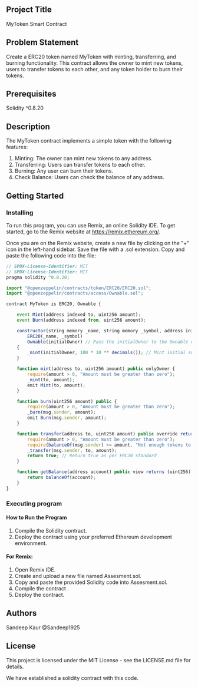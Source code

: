 ## Project Title  
MyToken Smart Contract

## Problem Statement
Create a ERC20 token named MyToken with minting, transferring, and burning functionality. This contract allows the owner to mint new tokens, users to transfer tokens to each other, and any token holder to burn their tokens.

## Prerequisites
Solidity ^0.8.20


## Description  
The MyToken contract implements a simple token with the following features:

1. Minting: The owner can mint new tokens to any address.
2. Transferring: Users can transfer tokens to each other.
3. Burning: Any user can burn their tokens.
4. Check Balance: Users can check the balance of any address.


## Getting Started

### Installing  
To run this program, you can use Remix, an online Solidity IDE. To get started, go to the Remix website at https://remix.ethereum.org/.

Once you are on the Remix website, create a new file by clicking on the "+" icon in the left-hand sidebar. Save the file with a .sol extension. Copy and paste the following code into the file:

```javascript
// SPDX-License-Identifier: MIT
// SPDX-License-Identifier: MIT
pragma solidity ^0.8.20;

import "@openzeppelin/contracts/token/ERC20/ERC20.sol";
import "@openzeppelin/contracts/access/Ownable.sol";

contract MyToken is ERC20, Ownable {

    event Mint(address indexed to, uint256 amount);
    event Burn(address indexed from, uint256 amount);

    constructor(string memory _name, string memory _symbol, address initialOwner) 
        ERC20(_name, _symbol) 
        Ownable(initialOwner) // Pass the initialOwner to the Ownable constructor
    {
        _mint(initialOwner, 100 * 10 ** decimals()); // Mint initial supply to the initialOwner
    }

    function mint(address to, uint256 amount) public onlyOwner {
        require(amount > 0, "Amount must be greater than zero");
        _mint(to, amount);
        emit Mint(to, amount);
    }

    function burn(uint256 amount) public {
        require(amount > 0, "Amount must be greater than zero");
        _burn(msg.sender, amount);
        emit Burn(msg.sender, amount);
    }

    function transfer(address to, uint256 amount) public override returns (bool) {
        require(amount > 0, "Amount must be greater than zero");
        require(balanceOf(msg.sender) >= amount, "Not enough tokens to transfer");
        _transfer(msg.sender, to, amount);
        return true; // Return true as per ERC20 standard
    }

    function getBalance(address account) public view returns (uint256) {
        return balanceOf(account);
    }
}

```

###  Executing program    
#### How to Run the Program      
1. Compile the Solidity contract.
2. Deploy the contract using your preferred Ethereum development environment. 

#### For Remix:    
1. Open Remix IDE.
2. Create and upload a new file named Assesment.sol.
3. Copy and paste the provided Solidity code into Assesment.sol.
4. Compile the contract .
5. Deploy the contract. 


## Authors  
Sandeep Kaur @Sandeep1925

## License  
This project is licensed under the MIT License - see the LICENSE.md file for details.  

We have established a solidity contract with this code. 
